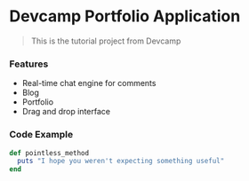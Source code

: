 # Devcamp Portfolio Application

> This is the tutorial project from Devcamp

### Features

- Real-time chat engine for comments
- Blog
- Portfolio
- Drag and drop interface

### Code Example

```ruby
def pointless_method
  puts "I hope you weren't expecting something useful"
end
```